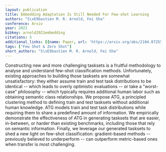 ```yaml
---
layout: publication
title: Embedding Adaptation Is Still Needed For Few-shot Learning
authors: "S\xE9bastien M. R. Arnold, Fei Sha"
conference: Arxiv
year: 2021
bibkey: arnold2021embedding
citations: 5
additional_links: [{name: Paper, url: 'https://arxiv.org/abs/2104.07255'}]
tags: ["Few Shot & Zero Shot"]
short_authors: "S\xE9bastien M. R. Arnold, Fei Sha"
---
```

Constructing new and more challenging tasksets is a fruitful methodology to
analyse and understand few-shot classification methods. Unfortunately, existing
approaches to building those tasksets are somewhat unsatisfactory: they either
assume train and test task distributions to be identical -- which leads to
overly optimistic evaluations -- or take a "worst-case" philosophy -- which
typically requires additional human labor such as obtaining semantic class
relationships. We propose ATG, a principled clustering method to defining train
and test tasksets without additional human knowledge. ATG models train and test
task distributions while requiring them to share a predefined amount of
information. We empirically demonstrate the effectiveness of ATG in generating
tasksets that are easier, in-between, or harder than existing benchmarks,
including those that rely on semantic information. Finally, we leverage our
generated tasksets to shed a new light on few-shot classification:
gradient-based methods -- previously believed to underperform -- can outperform
metric-based ones when transfer is most challenging.